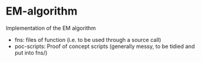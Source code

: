 # EM-algorithm
Implementation of the EM algorithm

* fns: files of function (i.e. to be used through a source call)
* poc-scripts: Proof of concept scripts (generally messy, to be tidied and put into fns/)
